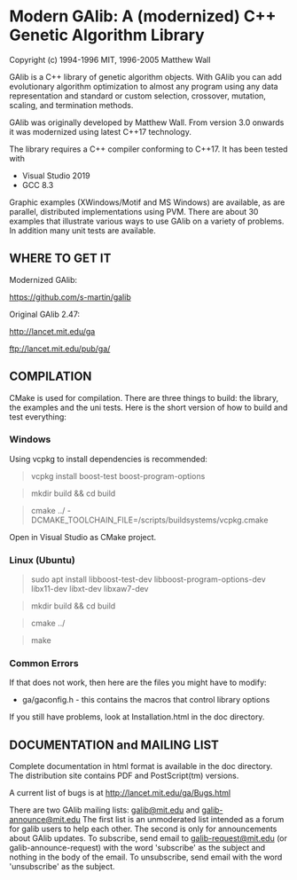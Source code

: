 # Modern GAlib: A (modernized) C++ Genetic Algorithm Library #
Copyright (c) 1994-1996 MIT, 1996-2005 Matthew Wall

GAlib is a C++ library of genetic algorithm objects.  With GAlib you can add 
evolutionary algorithm optimization to almost any program using any data 
representation and standard or custom selection, crossover, mutation, 
scaling, and termination methods.

GAlib was originally developed by Matthew Wall. From version 3.0 onwards
it was modernized using latest C++17 technology.  

The library requires a C++ compiler conforming to C++17. It has been tested with
- Visual Studio 2019
- GCC 8.3

Graphic examples (XWindows/Motif and MS Windows) are available, as are 
parallel, distributed implementations using PVM.  There are about 30 examples
that illustrate various ways to use GAlib on a variety of problems.
In addition many unit tests are available.

## WHERE TO GET IT ##

Modernized GAlib:

https://github.com/s-martin/galib

Original GAlib 2.47:

http://lancet.mit.edu/ga 

ftp://lancet.mit.edu/pub/ga/

## COMPILATION ##

CMake is used for compilation. There are three things to build: the library, the examples
and the uni tests. Here is the
short version of how to build and test everything:

### Windows ###

Using vcpkg to install dependencies is recommended:
> vcpkg install boost-test boost-program-options

> mkdir build && cd build

> cmake ../ -DCMAKE_TOOLCHAIN_FILE=<path to vcpkg>/scripts/buildsystems/vcpkg.cmake

Open in Visual Studio as CMake project.


### Linux (Ubuntu) ###

> sudo apt install libboost-test-dev libboost-program-options-dev libx11-dev libxt-dev libxaw7-dev 

> mkdir build && cd build

> cmake ../

> make

### Common Errors

If that does not work, then here are the files you might have to modify:

- ga/gaconfig.h  - this contains the macros that control library options

If you still have problems, look at Installation.html in the doc directory.

## DOCUMENTATION and MAILING LIST  ##

Complete documentation in html format is available in the doc directory.  The 
distribution site contains PDF and PostScript(tm) versions.

A current list of bugs is at http://lancet.mit.edu/ga/Bugs.html

There are two GAlib mailing lists:  galib@mit.edu and galib-announce@mit.edu
The first list is an unmoderated list intended as a forum for galib users to
help each other.  The second is only for announcements about GAlib updates.
To subscribe, send email to galib-request@mit.edu (or galib-announce-request)
with the word 'subscribe' as the subject and nothing in the body of the email.
To unsubscribe, send email with the word 'unsubscribe' as the subject.
